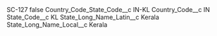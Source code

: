 <?xml version="1.0" encoding="UTF-8"?>
<CustomMetadata xmlns="http://soap.sforce.com/2006/04/metadata" xmlns:xsi="http://www.w3.org/2001/XMLSchema-instance" xmlns:xsd="http://www.w3.org/2001/XMLSchema">
    <label>SC-127</label>
    <protected>false</protected>
    <values>
        <field>Country_Code_State_Code__c</field>
        <value xsi:type="xsd:string">IN-KL</value>
    </values>
    <values>
        <field>Country_Code__c</field>
        <value xsi:type="xsd:string">IN</value>
    </values>
    <values>
        <field>State_Code__c</field>
        <value xsi:type="xsd:string">KL</value>
    </values>
    <values>
        <field>State_Long_Name_Latin__c</field>
        <value xsi:type="xsd:string">Kerala</value>
    </values>
    <values>
        <field>State_Long_Name_Local__c</field>
        <value xsi:type="xsd:string">Kerala</value>
    </values>
</CustomMetadata>
